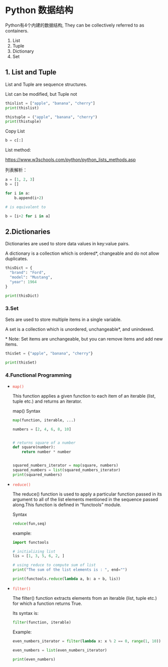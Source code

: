 # Python 数据结构

Python有4个内建的数据结构, They can be collectively referred to as containers.

1. List
2. Tuple
3. Dictionary
4. Set

## 1. List and Tuple

List and Tuple are sequence structures.

List can be modified, but Tuple not

```py
thislist = ["apple", "banana", "cherry"]
print(thislist)

thistuple = ("apple", "banana", "cherry")
print(thistuple)

```

Copy List

```py
b = c[:]
```

List method:

<https://www.w3schools.com/python/python_lists_methods.asp>

列表解析：

```py
a = [1, 2, 3]
b = []

for i in a:
    b.append(i+2)

# is equivalent to

b = [i+2 for i in a]
```

## 2.Dictionaries

Dictionaries are used to store data values in key:value pairs.

A dictionary is a collection which is ordered*, changeable and do not allow duplicates.

```py
thisDict = {
  "brand": "Ford",
  "model": "Mustang",
  "year": 1964
}

print(thisDict)
```

### 3.Set

Sets are used to store multiple items in a single variable.

A set is a collection which is unordered, unchangeable*, and unindexed.

\* Note: Set items are unchangeable, but you can remove items and add new items.

```py
thisSet = {"apple", "banana", "cherry"}

print(thisSet)
```

### 4.Functional Programming

- <code style="color:#ea4335">map()</code>

    This function applies a given function to each item of an iterable (list, tuple etc.) and returns an iterator.

    map() Syntax

    ```py
    map(function, iterable, ...)
    ```

    ```py
    numbers = [2, 4, 6, 8, 10]


    # returns square of a number
    def square(number):
        return number * number


    squared_numbers_iterator = map(square, numbers)
    squared_numbers = list(squared_numbers_iterator)
    print(squared_numbers)
    ```

- <code style="color:#ea4335">reduce()</code>

    The reduce() function is used to apply a particular function passed in its argument to all of the list elements mentioned in the sequence passed along.This function is defined in “functools” module.

    Syntax

    ```py
    reduce(fun,seq)
    ```

    example:

    ```py
    import functools

    # initializing list
    lis = [1, 3, 5, 6, 2, ]

    # using reduce to compute sum of list
    print("The sum of the list elements is : ", end="")

    print(functools.reduce(lambda a, b: a + b, lis))
    ```

- <code style="color:#ea4335">filter()</code>

    The filter() function extracts elements from an iterable (list, tuple etc.) for which a function returns True.

    Its syntax is:

    ```py
    filter(function, iterable)
    ```

    Example:

    ```py
    even_numbers_iterator = filter(lambda x: x % 2 == 0, range(1, 10))

    even_numbers = list(even_numbers_iterator)

    print(even_numbers)
    ```

